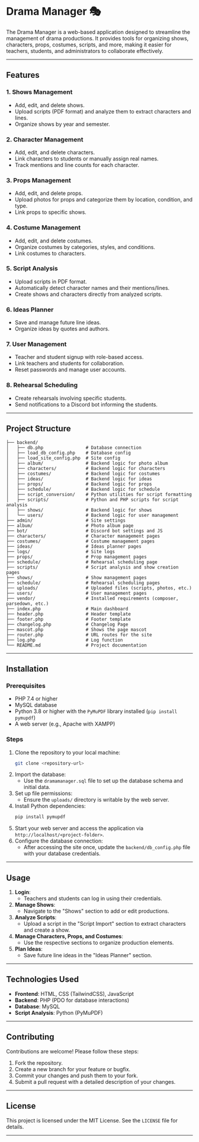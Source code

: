 # Drama Manager 🎭

The Drama Manager is a web-based application designed to streamline the management of drama productions. It provides tools for organizing shows, characters, props, costumes, scripts, and more, making it easier for teachers, students, and administrators to collaborate effectively.

---

## Features

### 1. **Shows Management**
- Add, edit, and delete shows.
- Upload scripts (PDF format) and analyze them to extract characters and lines.
- Organize shows by year and semester.

### 2. **Character Management**
- Add, edit, and delete characters.
- Link characters to students or manually assign real names.
- Track mentions and line counts for each character.

### 3. **Props Management**
- Add, edit, and delete props.
- Upload photos for props and categorize them by location, condition, and type.
- Link props to specific shows.

### 4. **Costume Management**
- Add, edit, and delete costumes.
- Organize costumes by categories, styles, and conditions.
- Link costumes to characters.

### 5. **Script Analysis**
- Upload scripts in PDF format.
- Automatically detect character names and their mentions/lines.
- Create shows and characters directly from analyzed scripts.

### 6. **Ideas Planner**
- Save and manage future line ideas.
- Organize ideas by quotes and authors.

### 7. **User Management**
- Teacher and student signup with role-based access.
- Link teachers and students for collaboration.
- Reset passwords and manage user accounts.

### 8. **Rehearsal Scheduling**
- Create rehearsals involving specific students.
- Send notifications to a Discord bot informing the students.

---

## Project Structure

```
├── backend/
│   ├── db.php                # Database connection
│   ├── load_db_config.php    # Database config
│   ├── load_site_config.php  # Site config
│   ├── album/                # Backend logic for photo album
│   ├── characters/           # Backend logic for characters
│   ├── costumes/             # Backend logic for costumes
│   ├── ideas/                # Backend logic for ideas
│   ├── props/                # Backend logic for props
│   ├── schedule/             # Backend logic for schedule
│   ├── script_conversion/    # Python utilities for script formatting
│   ├── scripts/              # Python and PHP scripts for script analysis
│   ├── shows/                # Backend logic for shows
│   └── users/                # Backend logic for user management
├── admin/                    # Site settings
├── album/                    # Photo album page
├── bot/                      # Discord bot settings and JS
├── characters/               # Character management pages
├── costumes/                 # Costume management pages
├── ideas/                    # Ideas planner pages
├── logs/                     # Site logs
├── props/                    # Prop management pages
├── schedule/                 # Rehearsal scheduling page
├── scripts/                  # Script analysis and show creation pages
├── shows/                    # Show management pages
├── schedule/                 # Rehearsal scheduling pages
├── uploads/                  # Uploaded files (scripts, photos, etc.)
├── users/                    # User management pages
├── vendor/                   # Installed requirements (composer, parsedown, etc.)
├── index.php                 # Main dashboard
├── header.php                # Header template
├── footer.php                # Footer template
├── changelog.php             # Changelog Page
├── mascot.php                # Shows the page mascot
├── router.php                # URL routes for the site
├── log.php                   # Log function
└── README.md                 # Project documentation
```

---

## Installation

### Prerequisites
- PHP 7.4 or higher
- MySQL database
- Python 3.8 or higher with the `PyMuPDF` library installed (`pip install pymupdf`)
- A web server (e.g., Apache with XAMPP)

### Steps
1. Clone the repository to your local machine:
   ```bash
   git clone <repository-url>
   ```
2. Import the database:
   - Use the `dramamanager.sql` file to set up the database schema and initial data.
3. Set up file permissions:
   - Ensure the `uploads/` directory is writable by the web server.
4. Install Python dependencies:
   ```bash
   pip install pymupdf
   ```
5. Start your web server and access the application via `http://localhost/<project-folder>`.
6. Configure the database connection:
   - After accessing the site once, update the `backend/db_config.php` file with your database credentials.

---

## Usage

1. **Login**:
   - Teachers and students can log in using their credentials.
2. **Manage Shows**:
   - Navigate to the "Shows" section to add or edit productions.
3. **Analyze Scripts**:
   - Upload a script in the "Script Import" section to extract characters and create a show.
4. **Manage Characters, Props, and Costumes**:
   - Use the respective sections to organize production elements.
5. **Plan Ideas**:
   - Save future line ideas in the "Ideas Planner" section.

---

## Technologies Used

- **Frontend**: HTML, CSS (TailwindCSS), JavaScript
- **Backend**: PHP (PDO for database interactions)
- **Database**: MySQL
- **Script Analysis**: Python (PyMuPDF)

---

## Contributing

Contributions are welcome! Please follow these steps:
1. Fork the repository.
2. Create a new branch for your feature or bugfix.
3. Commit your changes and push them to your fork.
4. Submit a pull request with a detailed description of your changes.

---

## License

This project is licensed under the MIT License. See the `LICENSE` file for details.

---
